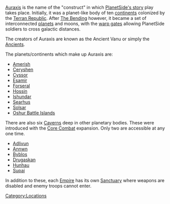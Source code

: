 [Auraxis](Auraxis.md "wikilink") is the name of the "construct" in which
[PlanetSide's story](Planetside_Backstory.md "wikilink") play takes place.
Initially, it was a planet-like body of ten
[continents](continent.md "wikilink") colonized by the [Terran
Republic](Terran_Republic.md "wikilink"). After [The
Bending](The_Bending.md "wikilink") however, it became a set of
interconnected [planets](planet.md "wikilink") and moons, with the [warp
gates](warpgate.md "wikilink") allowing PlanetSide soldiers to cross
galactic distances.

The creators of Auraxis are known as the Ancient Vanu or simply the
[Ancients](Ancients.md "wikilink").

The planets/continents which make up Auraxis are:

- [Amerish](Amerish.md "wikilink")
- [Ceryshen](Ceryshen.md "wikilink")
- [Cyssor](Cyssor.md "wikilink")
- [Esamir](Esamir.md "wikilink")
- [Forseral](Forseral.md "wikilink")
- [Hossin](Hossin.md "wikilink")
- [Ishundar](Ishundar.md "wikilink")
- [Searhus](Searhus.md "wikilink")
- [Solsar](Solsar.md "wikilink")
- [Oshur Battle Islands](Oshur.md "wikilink")

There are also six [Caverns](Caverns.md "wikilink") deep in other planetary
bodies. These were introduced with the [Core
Combat](Core_Combat.md "wikilink") expansion. Only two are accessible at
any one time.

- [Adlivun](Adlivun.md "wikilink")
- [Annwn](Annwn.md "wikilink")
- [Byblos](Byblos.md "wikilink")
- [Drugaskan](Drugaskan.md "wikilink")
- [Hunhau](Hunhau.md "wikilink")
- [Supai](Supai.md "wikilink")

In addition to these, each [Empire](Empire.md "wikilink") has its own
[Sanctuary](Sanctuary.md "wikilink") where weapons are disabled and enemy
troops cannot enter.

[Category:Locations](Category:Locations.md "wikilink")
